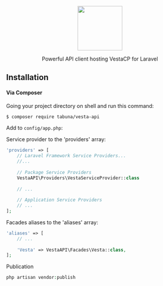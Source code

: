 <p align="center">
<a href="https://github.com/TheOrchid/Platform"><img height="120"  src="https://cloud.githubusercontent.com/assets/5102591/25568951/b69285b4-2e15-11e7-9bd1-c91a04fb7f97.png">
</a>
</p>


<p align="center">
Powerful API client hosting VestaCP for Laravel
</p>



## Installation


#### Via Composer

Going your project directory on shell and run this command: 

```sh
$ composer require tabuna/vesta-api
```

Add to `config/app.php`:

Service provider to the 'providers' array:

```php
'providers' => [
    // Laravel Framework Service Providers...
    //...
    
    // Package Service Providers
    VestaAPI\Providers\VestaServiceProvider::class
    
    // ...
    
    // Application Service Providers
    // ...
];
```

Facades aliases to the 'aliases' array:
```php
'aliases' => [
    // ...
    
    'Vesta' => VestaAPI\Facades\Vesta::class,
];
```

Publication
```php
php artisan vendor:publish
```

